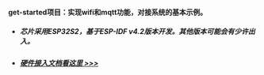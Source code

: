 #### get-started项目：实现wifi和mqtt功能，对接系统的基本示例。

* ##### 芯片采用ESP32S2，基于ESP-IDF v4.2版本开发。其他版本可能会有少许出入。
* ##### [硬件接入文档看这里 >>>](https://gitee.com/kerwincui/wumei-smart/wikis/pages?sort_id=4203154&doc_id=1506495)
